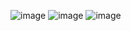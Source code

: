 ![image](https://github.com/ChantiArrakuma/Kurs/assets/115493105/776890f4-09d7-4625-bae2-272576a0e1d7)
![image](https://github.com/ChantiArrakuma/Kurs/assets/115493105/db778aa1-88d0-44b0-a6c0-19a98e498778)
![image](https://github.com/ChantiArrakuma/Kurs/assets/115493105/96c7cd17-c77c-4b75-8969-0eac0fd311fa)
